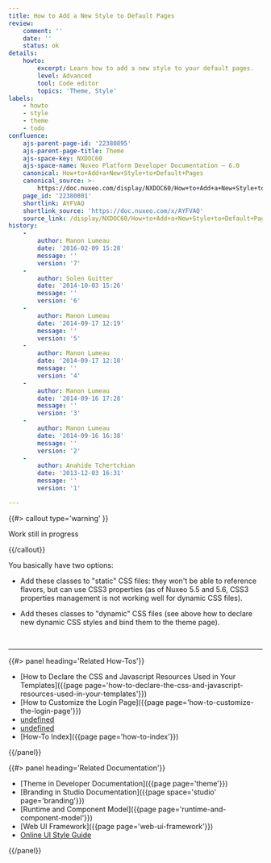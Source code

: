```yaml
---
title: How to Add a New Style to Default Pages
review:
    comment: ''
    date: ''
    status: ok
details:
    howto:
        excerpt: Learn how to add a new style to your default pages.
        level: Advanced
        tool: Code editor
        topics: 'Theme, Style'
labels:
    - howto
    - style
    - theme
    - todo
confluence:
    ajs-parent-page-id: '22380895'
    ajs-parent-page-title: Theme
    ajs-space-key: NXDOC60
    ajs-space-name: Nuxeo Platform Developer Documentation — 6.0
    canonical: How+to+Add+a+New+Style+to+Default+Pages
    canonical_source: >-
        https://doc.nuxeo.com/display/NXDOC60/How+to+Add+a+New+Style+to+Default+Pages
    page_id: '22380801'
    shortlink: AYFVAQ
    shortlink_source: 'https://doc.nuxeo.com/x/AYFVAQ'
    source_link: /display/NXDOC60/How+to+Add+a+New+Style+to+Default+Pages
history:
    - 
        author: Manon Lumeau
        date: '2016-02-09 15:28'
        message: ''
        version: '7'
    - 
        author: Solen Guitter
        date: '2014-10-03 15:26'
        message: ''
        version: '6'
    - 
        author: Manon Lumeau
        date: '2014-09-17 12:19'
        message: ''
        version: '5'
    - 
        author: Manon Lumeau
        date: '2014-09-17 12:18'
        message: ''
        version: '4'
    - 
        author: Manon Lumeau
        date: '2014-09-16 17:28'
        message: ''
        version: '3'
    - 
        author: Manon Lumeau
        date: '2014-09-16 16:38'
        message: ''
        version: '2'
    - 
        author: Anahide Tchertchian
        date: '2013-12-03 16:31'
        message: ''
        version: '1'

---
```

{{#> callout type='warning' }}

Work still in progress

{{/callout}}

You basically have two options:

*   Add these classes to "static" CSS files: they won't be able to reference flavors, but can use CSS3 properties (as of Nuxeo 5.5 and 5.6, CSS3 properties management is not working well for dynamic CSS files).

*   Add theses classes to "dynamic" CSS files (see above how to declare new dynamic CSS styles and bind them to the theme page).

&nbsp;

* * *

<div class="row" data-equalizer data-equalize-on="medium"><div class="column medium-6">{{#> panel heading='Related How-Tos'}}

*   [How to Declare the CSS and Javascript Resources Used in Your Templates]({{page page='how-to-declare-the-css-and-javascript-resources-used-in-your-templates'}})
*   [How to Customize the Login Page]({{page page='how-to-customize-the-login-page'}})
*   [undefined]()
*   [undefined]()
*   [How-To Index]({{page page='how-to-index'}})

{{/panel}}</div><div class="column medium-6">{{#> panel heading='Related Documentation'}}

*   [Theme in Developer Documentation]({{page page='theme'}})
*   [Branding in Studio Documentation]({{page space='studio' page='branding'}})
*   [Runtime and Component Model]({{page page='runtime-and-component-model'}})
*   [Web UI Framework]({{page page='web-ui-framework'}})
*   [Online UI Style Guide](http://showcase.nuxeo.com/nuxeo/styleGuide/)

{{/panel}}</div></div>